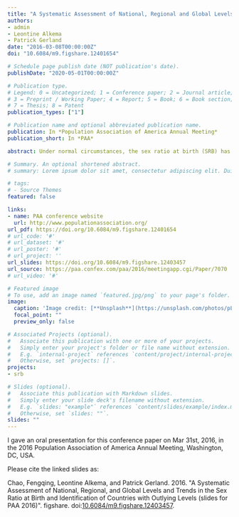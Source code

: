 ```yaml
---
title: "A Systematic Assessment of National, Regional and Global Levels and Trends in the Sex Ratio at Birth and Identification of Countries with Outlying Levels"
authors:
- admin
- Leontine Alkema
- Patrick Gerland
date: "2016-03-08T00:00:00Z"
doi: "10.6084/m9.figshare.12401654"

# Schedule page publish date (NOT publication's date).
publishDate: "2020-05-01T00:00:00Z"

# Publication type.
# Legend: 0 = Uncategorized; 1 = Conference paper; 2 = Journal article;
# 3 = Preprint / Working Paper; 4 = Report; 5 = Book; 6 = Book section;
# 7 = Thesis; 8 = Patent
publication_types: ["1"]

# Publication name and optional abbreviated publication name.
publication: In *Population Association of America Annual Meeting*
publication_short: In *PAA*

abstract: Under normal circumstances, the sex ratio at birth (SRB) has been reported to vary between 1.04 and 1.07. But gender discrimination and other factors associated with the SRB can result in different SRB levels. While SRB estimates have been published for various countries and periods, a systematic assessment of SRBs for all countries over time using all available data and reproducible estimation methods has not been reported to date. In this paper, we estimated country-specific SRBs for 212 countries and areas from 1990 to 2013 using a Bayesian hierarchical time series model and assessed the uncertainty in SRBs. The analysis is based on an extensive database with national-level data, including data from vital registration systems, international and national survey programs. We present results for countries and areas and identify country-years with SRBs which differ significantly from estimates that are typical for the country-specific region.

# Summary. An optional shortened abstract.
# summary: Lorem ipsum dolor sit amet, consectetur adipiscing elit. Duis posuere tellus ac convallis placerat. Proin tincidunt magna sed ex sollicitudin condimentum.

# tags:
# - Source Themes
featured: false

links:
- name: PAA conference website
  url: http://www.populationassociation.org/
url_pdf: https://doi.org/10.6084/m9.figshare.12401654
# url_code: '#'
# url_dataset: '#'
# url_poster: '#'
# url_project: ''
url_slides: https://doi.org/10.6084/m9.figshare.12403457
url_source: https://paa.confex.com/paa/2016/meetingapp.cgi/Paper/7070
# url_video: '#'

# Featured image
# To use, add an image named `featured.jpg/png` to your page's folder. 
image:
  caption: 'Image credit: [**Unsplash**](https://unsplash.com/photos/pLCdAaMFLTE)'
  focal_point: ""
  preview_only: false

# Associated Projects (optional).
#   Associate this publication with one or more of your projects.
#   Simply enter your project's folder or file name without extension.
#   E.g. `internal-project` references `content/project/internal-project/index.md`.
#   Otherwise, set `projects: []`.
projects:
- srb

# Slides (optional).
#   Associate this publication with Markdown slides.
#   Simply enter your slide deck's filename without extension.
#   E.g. `slides: "example"` references `content/slides/example/index.md`.
#   Otherwise, set `slides: ""`.
slides: ""
---
```


I gave an oral presentation for this conference paper on Mar 31st, 2016, in the 2016 Population Association of America Annual Meeting, Washington, DC, USA.

Please cite the linked slides as:

Chao, Fengqing, Leontine Alkema, and Patrick Gerland. 2016. "A Systematic Assessment of National, Regional, and Global Levels and Trends in the Sex Ratio at Birth and Identification of Countries with Outlying Levels (slides for PAA 2016)". figshare. doi:[10.6084/m9.figshare.12403457](https://doi.org/10.6084/m9.figshare.12403457).
